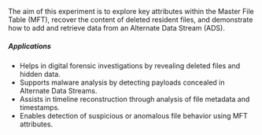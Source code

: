 
<p> The aim of this experiment is to explore key attributes within the Master File Table (MFT), recover the content of deleted resident files, and demonstrate how to add and retrieve data from an Alternate Data Stream (ADS). </p>

##### Applications
<ul> <li>Helps in digital forensic investigations by revealing deleted files and hidden data.</li> <li>Supports malware analysis by detecting payloads concealed in Alternate Data Streams.</li> <li>Assists in timeline reconstruction through analysis of file metadata and timestamps.</li> <li>Enables detection of suspicious or anomalous file behavior using MFT attributes.</li> </ul>